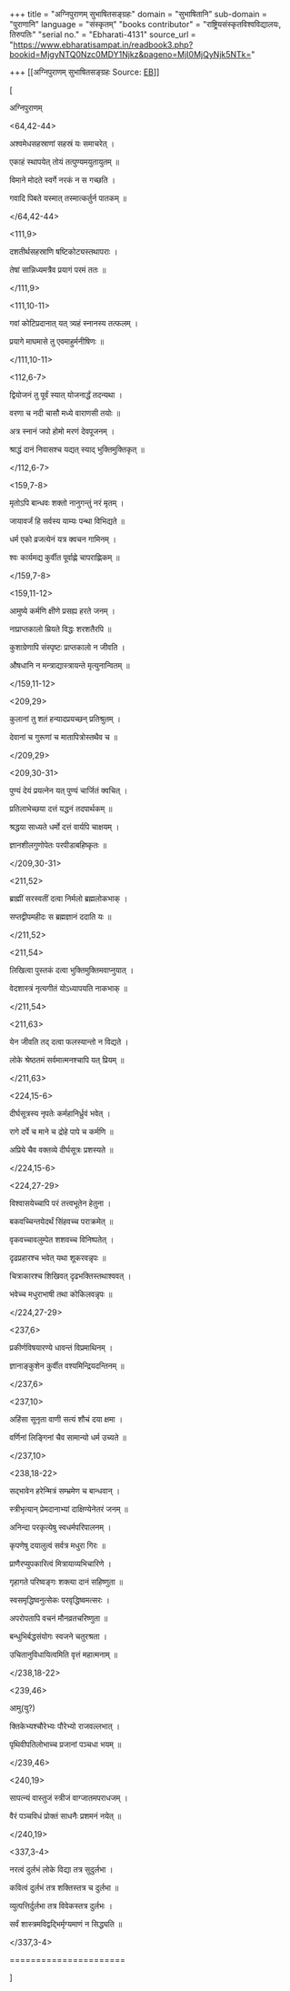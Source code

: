 +++
title = "अग्निपुराणम् सुभाषितसङ्ग्रहः"
domain = "सुभाषितानि"
sub-domain = "पुराणानि"
language = "संस्कृतम्"
"books contributor" = "राष्ट्रियसंस्कृतविश्वविद्यालयः, तिरुपतिः"
"serial no." = "Ebharati-4131"
source_url = "https://www.ebharatisampat.in/readbook3.php?bookid=MjgyNTQ0Nzc0MDY1Njkz&pageno=MjI0MjQyNjk5NTk="

+++
[[अग्निपुराणम् सुभाषितसङ्ग्रहः	Source: [EB](https://www.ebharatisampat.in/readbook3.php?bookid=MjgyNTQ0Nzc0MDY1Njkz&pageno=MjI0MjQyNjk5NTk=)]]

\[









अग्निपुराणम्



\<64,42-44\>



अश्वमेधसहस्राणां सहस्रं यः समाचरेत् ।



एकाहं स्थापयेत् तोयं तत्पुण्यमयुतायुतम् ॥



विमाने मोदते स्वर्गे नरकं न स गच्छति ।



गवादि पिबते यस्मात् तस्मात्कर्तुर्न पातकम् ॥

\</64,42-44\>



\<111,9\>



दशतीर्थसहस्राणि षष्टिकोट्यस्तथापराः ।



तेषां सान्निध्यमत्रैव प्रयागं परमं ततः ॥

\</111,9\>



\<111,10-11\>



गवां कोटिप्रदानात् यत् त्र्यहं स्नानस्य तत्फलम् ।



प्रयागे माघमासे तु एवमाहुर्मनीषिणः ॥

\</111,10-11\>



\<112,6-7\>



द्वियोजनं तु पूर्वं स्यात् योजनार्द्धं तदन्यथा ।



वरणा च नदी चासौ मध्ये वाराणसी तयोः ॥



अत्र स्नानं जपो होमो मरणं देवपूजनम् ।



श्राद्धं दानं निवासश्च यद्यत् स्याद् भुक्तिमुक्तिकृत् ॥

\</112,6-7\>



\<159,7-8\>



मृतोऽपि बान्धवः शक्तो नानुगन्तुं नरं मृतम् ।



जायावर्जं हि सर्वस्य याम्यः पन्था विभिद्यते ॥



धर्म एको व्रजत्येनं यत्र क्वचन गामिनम् ।



श्वः कार्यमद्य कुर्वीत पूर्वाह्णे चापराह्णिकम् ॥

\</159,7-8\>



\<159,11-12\>



आमुष्ये कर्मणि क्षीणे प्रसह्य हरते जनम् ।



नाप्राप्तकालो म्रियते विद्धः शरशतैरपि ॥



कुशाग्रेणापि संस्पृष्टः प्राप्तकालो न जीवति ।



औषधानि न मन्त्राद्यास्त्रायन्ते मृत्युनान्वितम् ॥

\</159,11-12\>



\<209,29\>



कुलानां तु शतं हन्यादप्रयच्छन् प्रतिश्रुतम् ।



देवानां च गुरूणां च मातापित्रोस्तथैव च ॥

\</209,29\>



\<209,30-31\>



पुण्यं देयं प्रयत्नेन यत् पुण्यं चार्जितं क्वचित् ।



प्रतिलाभेच्छया दत्तं यद्धनं तदपार्थकम् ॥



श्रद्धया साध्यते धर्मो दत्तं वार्यपि चाक्षयम् ।



ज्ञानशीलगुणोपेतः परपीडाबहिष्कृतः ॥

\</209,30-31\>



\<211,52\>



ब्राह्मीं सरस्वतीं दत्वा निर्मलो ब्रह्मलोकभाक् ।



सप्तद्वीपमहीदः स ब्रह्मज्ञानं ददाति यः ॥

\</211,52\>



\<211,54\>



लिखित्वा पुस्तकं दत्वा भुक्तिमुक्तिमवाप्नुयात् ।



वेदशास्त्रं नृत्यगीतं योऽध्यापयति नाकभाक् ॥

\</211,54\>



\<211,63\>



येन जीवति तद् दत्वा फलस्यान्तो न विद्यते ।



लोके श्रेष्ठतमं सर्वमात्मनश्चापि यत् प्रियम् ॥

\</211,63\>



\<224,15-6\>



दीर्घसूत्रस्य नृपतेः कर्महानिर्ध्रुवं भवेत् ।



रागे दर्पे च माने च द्रोहे पापे च कर्मणि ॥



अप्रिये चैव वक्तव्ये दीर्घसूत्रः प्रशस्यते ॥

\</224,15-6\>



\<224,27-29\>



विश्वासयेच्चापि परं तत्त्वभूतेन हेतुना ।



बकवच्चिन्तयेदर्थं सिंहवच्च पराक्रमेत् ॥



वृकवच्चावलुम्पेत शशवच्च विनिष्पतेत् ।



दृढप्रहारश्च भवेत् यथा शूकरवन्नृपः ॥



चित्राकारश्च शिखिवत् दृढभक्तिस्तथाश्ववत् ।



भवेच्च मधुराभाषी तथा कोकिलवन्नृपः ॥

\</224,27-29\>



\<237,6\>



प्रकीर्णविषयारण्ये धावन्तं विप्रमाथिनम् ।



ज्ञानाङ्कुशेन कुर्वीत वश्यमिन्द्रियदन्तिनम् ॥

\</237,6\>



\<237,10\>



अहिंसा सूनृता वाणी सत्यं शौचं दया क्षमा ।



वर्णिनां लिङ्गिनां चैव सामान्यो धर्म उच्यते ॥

\</237,10\>



\<238,18-22\>



सद्भावेन हरेन्मित्रं सम्भ्रमेण च बान्धवान् ।



स्त्रीभृत्यान् प्रेमदानाभ्यां दाक्षिण्येनेतरं जनम् ॥



अनिन्दा परकृत्येषु स्वधर्मपरिपालनम् ।



कृपणेषु दयालुत्वं सर्वत्र मधुरा गिरः ॥



प्राणैरप्युपकारित्वं मित्रायाव्यभिचारिणे ।



गृहागते परिष्वङ्गः शक्त्या दानं सहिष्णुता ॥



स्वसमृद्धिष्वनुत्सेकः परवृद्धिष्वमत्सरः ।



अपरोपतापि वचनं मौनव्रतचरिष्णुता ॥



बन्धुभिर्बद्धसंयोगः स्वजने चतुरश्रता ।



उचितानुविधायित्वमिति वृत्तं महात्मनाम् ॥

\</238,18-22\>



\<239,46\>



आमु(यु?)

क्तिकेभ्यश्चौरेभ्यः पौरेभ्यो राजवल्लभात् ।



पृथिवीपतिलोभाच्च प्रजानां पञ्चधा भयम् ॥

\</239,46\>



\<240,19\>



सापत्न्यं वास्तुजं स्त्रीजं वाग्जातमपराधजम् ।



वैरं पञ्चविधं प्रोक्तं साधनैः प्रशमनं नयेत् ॥

\</240,19\>



\<337,3-4\>



नरत्वं दुर्लभं लोके विद्या तत्र सुदुर्लभा ।



कवित्वं दुर्लभं तत्र शक्तिस्तत्र च दुर्लभा ॥



व्युत्पत्तिर्दुर्लभा तत्र विवेकस्तत्र दुर्लभः ।



सर्वं शास्त्रमविद्वद्भिर्मृग्यमाणं न सिद्ध्यति ॥

\</337,3-4\>

======================




\]

